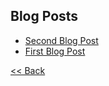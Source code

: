 ## Blog Posts

- [Second Blog Post](/blog/2020/second-post/)
- [First Blog Post](/blog/2020/first-post/)

[<< Back](/)